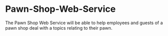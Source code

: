 # Pawn-Shop-Web-Service
The Pawn Shop Web Service will be able to help employees and guests of a pawn shop deal with a topics relating to their pawn. 
